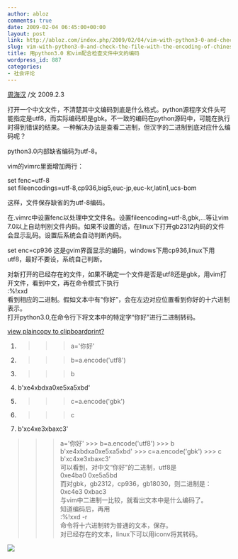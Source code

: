 ```yaml
---
author: abloz
comments: true
date: 2009-02-04 06:45:00+00:00
layout: post
link: http://abloz.com/index.php/2009/02/04/vim-with-python3-0-and-check-the-file-with-the-encoding-of-chinese/
slug: vim-with-python3-0-and-check-the-file-with-the-encoding-of-chinese
title: 用python3.0 和vim配合检查文件中文的编码
wordpress_id: 887
categories:
- 社会评论
---
```


  
[周海汉](http://blog.csdn.net/ablo_zhou) /文 2009.2.3

  
打开一个中文文件，不清楚其中文编码到底是什么格式。python源程序文件头可能指定是utf8，而实际编码却是gbk。不一致的编码在python源码中，可能在执行时得到错误的结果。一种解决办法是查看二进制，但汉字的二进制到底对应什么编码呢？

 

python3.0内部缺省编码为utf-8。

vim的vimrc里面增加两行：

  
set fenc=utf-8  
set fileencodings=utf-8,cp936,big5,euc-jp,euc-kr,latin1,ucs-bom

  
这样，文件保存缺省的为utf-8编码。

 

在.vimrc中设置fenc以处理中文文件名。设置fileencoding=utf-8,gbk,...等让vim 7.0以上自动判别文件内码。如果不设置的话，在linux下打开gb2312内码的文件会显示乱码。设置后系统会自动判断内码。

 

set enc=cp936 这是gvim界面显示的编码，windows下用cp936,linux下用utf8，最好不要设，系统自己判断。

对新打开的已经存在的文件，如果不确定一个文件是否是utf8还是gbk，用vim打开文件，看到中文，再在命令模式下执行  
:%!xxd   
看到相应的二进制。假如文本中有“你好”，会在左边对应位置看到你好的十六进制表示。  
打开python3.0,在命令行下将文本中的特定字“你好”进行二进制转码。

  


[view plain](http://blog.csdn.net/ablo_zhou/archive/2009/02/04/3861387.aspx#)[copy to clipboard](http://blog.csdn.net/ablo_zhou/archive/2009/02/04/3861387.aspx#)[print](http://blog.csdn.net/ablo_zhou/archive/2009/02/04/3861387.aspx#)[?](http://blog.csdn.net/ablo_zhou/archive/2009/02/04/3861387.aspx#)

  1. >>> a='你好'
  2. >>> b=a.encode('utf8')
  3. >>> b
  4. b'xe4xbdxa0xe5xa5xbd'
  5. >>> c=a.encode('gbk')
  6. >>> c
  7. b'xc4xe3xbaxc3'

>>> a='你好' >>> b=a.encode('utf8') >>> b b'xe4xbdxa0xe5xa5xbd' >>> c=a.encode('gbk') >>> c b'xc4xe3xbaxc3'   
可以看到，对中文“你好”的二进制，utf8是  
0xe4ba0 0xe5a5bd  
而对gbk，gb2312，cp936，gb18030，则二进制是：  
0xc4e3 0xbac3  
与vim中二进制一比较，就看出文本中是什么编码了。  
知道编码后，再用  
:%!xxd -r  
命令将十六进制转为普通的文本，保存。  
对已经存在的文本，linux下可以用iconv将其转码。

  


  
  


![](http://img.zemanta.com/pixy.gif?x-id=fe31e89b-4be8-8e2f-b4cc-b4e79d6a2dd5)
